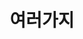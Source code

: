 ---
    title: 여러가지
    permalink: /categories/anything/
    layout: category
    author_profile: true
    taxonomy: etc
---